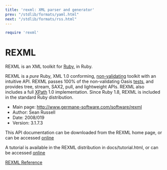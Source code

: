 ```yaml
---
title: 'rexml: XML parser and generator'
prev: "/stdlib/formats/yaml.html"
next: "/stdlib/formats/rss.html"
---
```



```ruby
require 'rexml'
```

# REXML

REXML is an XML toolkit for <a href='http://www.ruby-lang.org'
class='remote' target='_blank'>Ruby</a>, in Ruby.

REXML is a *pure* Ruby, XML 1.0 conforming, <a
href='http://www.w3.org/TR/2004/REC-xml-20040204/#sec-conformance'
class='remote' target='_blank'>non-validating</a> toolkit with an
intuitive API. REXML passes 100% of the non-validating Oasis <a
href='http://www.oasis-open.org/committees/xml-conformance/xml-test-suite.sh
tml' class='remote' target='_blank'>tests</a>, and provides tree,
stream, SAX2, pull, and lightweight APIs. REXML also includes a full <a
href='http://www.w3c.org/tr/xpath' class='remote'
target='_blank'>XPath</a> 1.0 implementation. Since Ruby 1.8, REXML is
included in the standard Ruby distribution.

* Main page: http://www.germane-software.com/software/rexml
* Author: Sean Russell <serATgermaneHYPHENsoftwareDOTcom />
* Date: 2008/019
* Version: 3.1.7.3

This API documentation can be downloaded from the REXML home page, or
can be accessed <a
href='http://www.germane-software.com/software/rexml_doc' class='remote'
target='_blank'>online</a>

A tutorial is available in the REXML distribution in docs/tutorial.html,
or can be accessed <a
href='http://www.germane-software.com/software/rexml/docs/tutorial.html'
class='remote' target='_blank'>online</a>

<a href='https://ruby-doc.org/stdlib-2.5.0/libdoc/rexml/rdoc/REXML.html'
class='ruby-doc remote' target='_blank'>REXML Reference</a>

